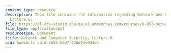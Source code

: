 ```yaml
---
content_type: resource
description: This file contains the information regarding Network and Computer Security,
  Lecture 6.
file: https://ol-ocw-studio-app-qa.s3.amazonaws.com/courses/6-857-network-and-computer-security-spring-2014/5aeb6cfcca1d5b52b937526d2de9d3dd_MIT6_857S14_Lec06.pdf
file_type: application/pdf
resourcetype: Document
title: Network and Computer Security, Lecture 6
uid: 5aeb6cfc-ca1d-5b52-b937-526d2de9d3dd
---
```

